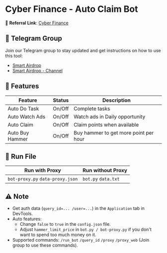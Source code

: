 # Cyber Finance - Auto Claim Bot

🔗 **Referral Link**: [Cyber Finance](https://t.me/CyberFinanceBot/game?startapp=cj12U0tSaWRNVWNIbmomdT1yZWY=)

## 📢 Telegram Group

Join our Telegram group to stay updated and get instructions on how to use this tool:

- [Smart Airdrop](https://t.me/smartairdrop2120)
- [Smart Airdrop - Channel](https://t.me/smartairdrop_channel)

## 🌟 Features

| Feature         | Status | Description                           |
| --------------- | ------ | ------------------------------------- |
| Auto Do Task    | On/Off | Complete tasks                        |
| Auto Watch Ads  | On/Off | Watch ads in Daily opportunity        |
| Auto Claim      | On/Off | Claim points when available           |
| Auto Buy Hammer | On/Off | Buy hammer to get more point per hour |

## 🚀 Run File

| Run with Proxy                   | Run without Proxy   |
| -------------------------------- | ------------------- |
| `bot-proxy.py` `data-proxy.json` | `bot.py` `data.txt` |

## ⚠️ Note

- Get auth data (`query_id=... /user=...`) in the `Application` tab in DevTools.
- Auto features:
  - Change `false` to `true` in the `config.json` file.
  - Adjust `hammer_limit_price` in `bot.py / bot-proxy.py` if you don't want to spend too much money on it.
- Supported commands: `/run_bot` `/query_id` `/proxy` `/proxy_web` (Join group to use these commands).
